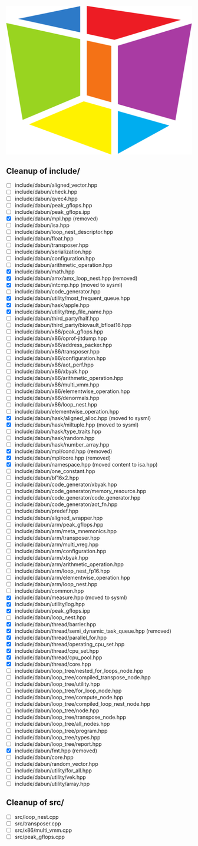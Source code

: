 ![dabun logo](/assets/logo/icononly_transparent_nobuffer.png)

## Cleanup of include/

- [ ] include/dabun/aligned_vector.hpp
- [ ] include/dabun/check.hpp
- [ ] include/dabun/qvec4.hpp
- [ ] include/dabun/peak_gflops.hpp
- [ ] include/dabun/peak_gflops.ipp
- [x] include/dabun/mpl.hpp (removed)
- [ ] include/dabun/isa.hpp
- [ ] include/dabun/loop_nest_descriptor.hpp
- [ ] include/dabun/float.hpp
- [ ] include/dabun/transposer.hpp
- [ ] include/dabun/serialization.hpp
- [ ] include/dabun/configuration.hpp
- [ ] include/dabun/arithmetic_operation.hpp
- [x] include/dabun/math.hpp
- [x] include/dabun/amx/amx_loop_nest.hpp (removed)
- [x] include/dabun/intcmp.hpp (moved to sysml)
- [ ] include/dabun/code_generator.hpp
- [x] include/dabun/utility/most_frequent_queue.hpp
- [x] include/dabun/hask/apple.hpp
- [x] include/dabun/utility/tmp_file_name.hpp
- [ ] include/dabun/third_party/half.hpp
- [ ] include/dabun/third_party/biovault_bfloat16.hpp
- [ ] include/dabun/x86/peak_gflops.hpp
- [ ] include/dabun/x86/oprof-jitdump.hpp
- [ ] include/dabun/x86/address_packer.hpp
- [ ] include/dabun/x86/transposer.hpp
- [ ] include/dabun/x86/configuration.hpp
- [ ] include/dabun/x86/aot_perf.hpp
- [ ] include/dabun/x86/xbyak.hpp
- [ ] include/dabun/x86/arithmetic_operation.hpp
- [ ] include/dabun/x86/multi_vmm.hpp
- [ ] include/dabun/x86/elementwise_operation.hpp
- [ ] include/dabun/x86/denormals.hpp
- [ ] include/dabun/x86/loop_nest.hpp
- [ ] include/dabun/elementwise_operation.hpp
- [x] include/dabun/hask/aligned_alloc.hpp (moved to sysml)
- [x] include/dabun/hask/miltuple.hpp (moved to sysml)
- [ ] include/dabun/hask/type_traits.hpp
- [ ] include/dabun/hask/random.hpp
- [ ] include/dabun/hask/number_array.hpp
- [x] include/dabun/mpl/cond.hpp (removed)
- [x] include/dabun/mpl/core.hpp (removed)
- [x] include/dabun/namespace.hpp (moved content to isa.hpp)
- [ ] include/dabun/one_constant.hpp
- [ ] include/dabun/bf16x2.hpp
- [ ] include/dabun/code_generator/xbyak.hpp
- [ ] include/dabun/code_generator/memory_resource.hpp
- [ ] include/dabun/code_generator/code_generator.hpp
- [ ] include/dabun/code_generator/aot_fn.hpp
- [ ] include/dabun/predef.hpp
- [ ] include/dabun/aligned_wrapper.hpp
- [ ] include/dabun/arm/peak_gflops.hpp
- [ ] include/dabun/arm/meta_mnemonics.hpp
- [ ] include/dabun/arm/transposer.hpp
- [ ] include/dabun/arm/multi_vreg.hpp
- [ ] include/dabun/arm/configuration.hpp
- [ ] include/dabun/arm/xbyak.hpp
- [ ] include/dabun/arm/arithmetic_operation.hpp
- [ ] include/dabun/arm/loop_nest_fp16.hpp
- [ ] include/dabun/arm/elementwise_operation.hpp
- [ ] include/dabun/arm/loop_nest.hpp
- [ ] include/dabun/common.hpp
- [x] include/dabun/measure.hpp (moved to sysml)
- [x] include/dabun/utility/log.hpp
- [x] include/dabun/peak_gflops.ipp
- [ ] include/dabun/loop_nest.hpp
- [x] include/dabun/thread/barrier.hpp
- [x] include/dabun/thread/semi_dynamic_task_queue.hpp (removed)
- [x] include/dabun/thread/parallel_for.hpp
- [x] include/dabun/thread/operating_cpu_set.hpp
- [x] include/dabun/thread/cpu_set.hpp
- [x] include/dabun/thread/cpu_pool.hpp
- [x] include/dabun/thread/core.hpp
- [ ] include/dabun/loop_tree/nested_for_loops_node.hpp
- [ ] include/dabun/loop_tree/compiled_transpose_node.hpp
- [ ] include/dabun/loop_tree/utility.hpp
- [ ] include/dabun/loop_tree/for_loop_node.hpp
- [ ] include/dabun/loop_tree/compute_node.hpp
- [ ] include/dabun/loop_tree/compiled_loop_nest_node.hpp
- [ ] include/dabun/loop_tree/node.hpp
- [ ] include/dabun/loop_tree/transpose_node.hpp
- [ ] include/dabun/loop_tree/all_nodes.hpp
- [ ] include/dabun/loop_tree/program.hpp
- [ ] include/dabun/loop_tree/types.hpp
- [ ] include/dabun/loop_tree/report.hpp
- [x] include/dabun/fmt.hpp (removed)
- [ ] include/dabun/core.hpp
- [ ] include/dabun/random_vector.hpp
- [ ] include/dabun/utility/for_all.hpp
- [ ] include/dabun/utility/vek.hpp
- [ ] include/dabun/utility/array.hpp

## Cleanup of src/

- [ ] src/loop_nest.cpp
- [ ] src/transposer.cpp
- [ ] src/x86/multi_vmm.cpp
- [ ] src/peak_gflops.cpp